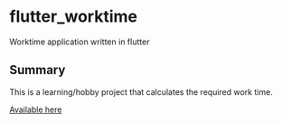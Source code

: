 # flutter_worktime

Worktime application written in flutter

## Summary

This is a learning/hobby project that calculates the required work time.


[Available here](https://worktime-flutter.netlify.app/#/)